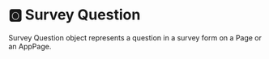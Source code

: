 # &#127358; Survey Question
Survey Question object represents a question in a survey form on a Page or an AppPage.

<!--@include: ./common/no-methods.md -->

<!--@include: ./common/functions.md -->

<!--@include: ./common/event_objects.md -->


<!--@include: ./common/events.md -->